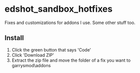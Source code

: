# edshot_sandbox_hotfixes
Fixes and customizations for addons I use. Some other stuff too.

## Install
1. Click the green button that says 'Code'
2. Click 'Download ZIP'
3. Extract the zip file and move the folder of a fix you want to garrysmod\addons
